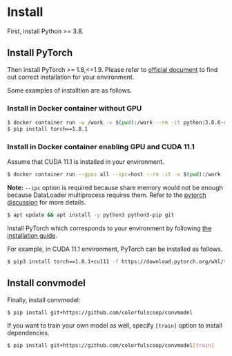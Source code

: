 # Install

First, install Python >= 3.8.

## Install PyTorch

Then install PyTorch >= 1.8,<=1.9. Please refer to [official document](https://pytorch.org/get-started/locally/) to find out correct installation for your environment.

Some examples of installtion are as follows.

### Install in Docker container without GPU

```sh
$ docker container run -w /work -v $(pwd):/work --rm -it python:3.8.6-slim-buster bash
$ pip install torch==1.8.1
```

### Install in Docker container enabling GPU and CUDA 11.1

Assume that CUDA 11.1 is installed in your environment.

```sh
$ docker container run --gpus all --ipc=host --rm -it -v $(pwd):/work -w /work nvidia/cuda:11.1-devel-ubuntu20.04 bash
```

**Note:** `--ipc` option is required because share memory would not be enough because DataLoader multiprocess requires them. Refer to the [pytorch discussion](https://discuss.pytorch.org/t/unable-to-write-to-file-torch-18692-1954506624/9990) for more details.

```sh
$ apt update && apt install -y python3 python3-pip git
```

Install PyTorch which corresponds to your environment by following [the installation guide](https://pytorch.org/get-started/locally/).

For example, in CUDA 11.1 environment, PyTorch can be installed as follows.

```sh
$ pip3 install torch==1.8.1+cu111 -f https://download.pytorch.org/whl/torch_stable.html
```

## Install convmodel

Finally, install convmodel:

```sh
$ pip install git+https://github.com/colorfulscoop/convmodel
```

If you want to train your own model as well, specify `[train]` option to install dependencies.

```sh
$ pip install git+https://github.com/colorfulscoop/convmodel[train]
```
